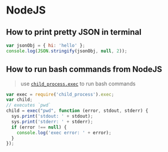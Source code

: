 # NodeJS


## How to print pretty JSON in terminal

```javascript
var jsonObj = { hi: 'hello' };
console.log(JSON.stringify(jsonObj, null, 2));
```

## How to run bash commands from NodeJS

> use [`child_process.exec`](https://nodejs.org/api/child_process.html#child_process_child_process_exec_command_options_callback) to run bash commands

```javascript
var exec = require('child_process').exec;
var child;
// executes `pwd`
child = exec("pwd", function (error, stdout, stderr) {
  sys.print('stdout: ' + stdout);
  sys.print('stderr: ' + stderr);
  if (error !== null) {
    console.log('exec error: ' + error);
  }
});
```